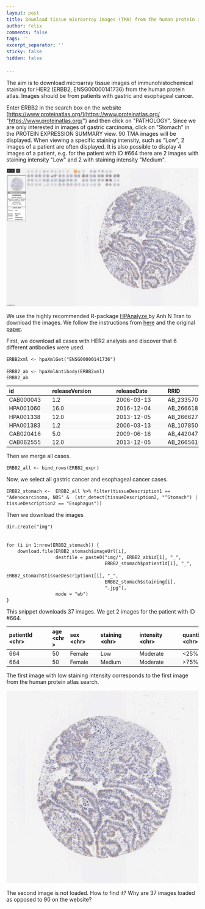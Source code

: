 ```yaml
---
layout: post
title: Download tissue microarray images (TMA) from the human protein atlas
author: Felix
comments: false
tags: ''
excerpt_separator: ''
sticky: false
hidden: false

---
```

The aim is to download microarray tissue images of immunohistochemical staining for HER2 (ERBB2, ENSG00000141736) from the human protein atlas. Images should be from patients with gastric and esophageal cancer.

Enter ERBB2 in the search box on the website [https://www.proteinatlas.org/](https://www.proteinatlas.org/ "https://www.proteinatlas.org/") and then click on "PATHOLOGY". Since we are only interested in images of gastric carcinoma, click on "Stomach" in the PROTEIN EXPRESSION SUMMARY view. 90 TMA images will be displayed. When viewing a specific staining intensity, such as "Low", 2 images of a patient are often displayed. It is also possible to display 4 images of a patient, e.g. for the patient with ID #664 there are 2 images with staining intensity "Low" and 2 with staining intensity "Medium".

![](/assets/tma-image-freom-the-human-protein-atlas.JPG)

We use the highly recommended R-package [HPAnalyze ](https://github.com/anhtr/HPAanalyze "HPAnalyze")by Anh N Tran to download the images. We follow the instructions from [here](https://bioc.ism.ac.jp/packages/3.10/bioc/vignettes/HPAanalyze/inst/doc/f_HPAanalyze_case_images.html "Download histology images from the Human Protein Atlas") and the original [paper](https://bmcbioinformatics.biomedcentral.com/articles/10.1186/s12859-019-3059-z).

First, we download all cases with HER2 analysis and discover that 6 different antibodies were used.

    ERBB2xml <- hpaXmlGet("ENSG00000141736") 	
    
    ERBB2_ab <- hpaXmlAntibody(ERBB2xml)
    ERBB2_ab

<table cellspacing="0" class="table table-condensed"><thead><tr><th align="left" style="text-align: left; max-width: 99px; min-width: 99px; border-bottom-color: rgba(0, 0, 0, 0.12);"><div class="pagedtable-header-name">id</div><div class="pagedtable-header-type"><chr></div></th><th align="left" style="text-align: left; max-width: 154px; min-width: 154px; border-bottom-color: rgba(0, 0, 0, 0.12);"><div class="pagedtable-header-name">releaseVersion</div><div class="pagedtable-header-type"><chr></div></th><th align="left" style="text-align: left; max-width: 121px; min-width: 121px; border-bottom-color: rgba(0, 0, 0, 0.12);"><div class="pagedtable-header-name">releaseDate</div><div class="pagedtable-header-type"><chr></div></th><th align="left" style="text-align: left; max-width: 110px; min-width: 110px; border-bottom-color: rgba(0, 0, 0, 0.12);"><div class="pagedtable-header-name">RRID</div><div class="pagedtable-header-type"><chr></div></th><th class="pagedtable-padding-col" style="border-bottom-color: rgba(0, 0, 0, 0.12);"></th></tr></thead><tbody><tr class="odd"><td align="left" style="text-align: left; max-width: 99px; min-width: 99px; border-bottom-color: rgba(0, 0, 0, 0.12);">CAB000043</td><td align="left" style="text-align: left; max-width: 154px; min-width: 154px; border-bottom-color: rgba(0, 0, 0, 0.12);">1.2</td><td align="left" style="text-align: left; max-width: 121px; min-width: 121px; border-bottom-color: rgba(0, 0, 0, 0.12);">2006-03-13</td><td align="left" style="text-align: left; max-width: 110px; min-width: 110px; border-bottom-color: rgba(0, 0, 0, 0.12);">AB_2335701</td><td class="pagedtable-padding-col" style="border-bottom-color: rgba(0, 0, 0, 0.12);"></td></tr><tr class="even" style="background-color: rgba(0, 0, 0, 0.02);"><td align="left" style="text-align: left; max-width: 99px; min-width: 99px; border-bottom-color: rgba(0, 0, 0, 0.12);">HPA001060</td><td align="left" style="text-align: left; max-width: 154px; min-width: 154px; border-bottom-color: rgba(0, 0, 0, 0.12);">16.0</td><td align="left" style="text-align: left; max-width: 121px; min-width: 121px; border-bottom-color: rgba(0, 0, 0, 0.12);">2016-12-04</td><td align="left" style="text-align: left; max-width: 110px; min-width: 110px; border-bottom-color: rgba(0, 0, 0, 0.12);">AB_2666185</td><td class="pagedtable-padding-col" style="border-bottom-color: rgba(0, 0, 0, 0.12);"></td></tr><tr class="odd"><td align="left" style="text-align: left; max-width: 99px; min-width: 99px; border-bottom-color: rgba(0, 0, 0, 0.12);">HPA001338</td><td align="left" style="text-align: left; max-width: 154px; min-width: 154px; border-bottom-color: rgba(0, 0, 0, 0.12);">12.0</td><td align="left" style="text-align: left; max-width: 121px; min-width: 121px; border-bottom-color: rgba(0, 0, 0, 0.12);">2013-12-05</td><td align="left" style="text-align: left; max-width: 110px; min-width: 110px; border-bottom-color: rgba(0, 0, 0, 0.12);">AB_2666279</td><td class="pagedtable-padding-col" style="border-bottom-color: rgba(0, 0, 0, 0.12);"></td></tr><tr class="even" style="background-color: rgba(0, 0, 0, 0.02);"><td align="left" style="text-align: left; max-width: 99px; min-width: 99px; border-bottom-color: rgba(0, 0, 0, 0.12);">HPA001383</td><td align="left" style="text-align: left; max-width: 154px; min-width: 154px; border-bottom-color: rgba(0, 0, 0, 0.12);">1.2</td><td align="left" style="text-align: left; max-width: 121px; min-width: 121px; border-bottom-color: rgba(0, 0, 0, 0.12);">2006-03-13</td><td align="left" style="text-align: left; max-width: 110px; min-width: 110px; border-bottom-color: rgba(0, 0, 0, 0.12);">AB_1078500</td><td class="pagedtable-padding-col" style="border-bottom-color: rgba(0, 0, 0, 0.12);"></td></tr><tr class="odd"><td align="left" style="text-align: left; max-width: 99px; min-width: 99px; border-bottom-color: rgba(0, 0, 0, 0.12);">CAB020416</td><td align="left" style="text-align: left; max-width: 154px; min-width: 154px; border-bottom-color: rgba(0, 0, 0, 0.12);">5.0</td><td align="left" style="text-align: left; max-width: 121px; min-width: 121px; border-bottom-color: rgba(0, 0, 0, 0.12);">2009-06-16</td><td align="left" style="text-align: left; max-width: 110px; min-width: 110px; border-bottom-color: rgba(0, 0, 0, 0.12);">AB_442047</td><td class="pagedtable-padding-col" style="border-bottom-color: rgba(0, 0, 0, 0.12);"></td></tr><tr class="even" style="background-color: rgba(0, 0, 0, 0.02);"><td align="left" style="text-align: left; max-width: 99px; min-width: 99px; border-bottom-color: rgba(0, 0, 0, 0.12);">CAB062555</td><td align="left" style="text-align: left; max-width: 154px; min-width: 154px; border-bottom-color: rgba(0, 0, 0, 0.12);">12.0</td><td align="left" style="text-align: left; max-width: 121px; min-width: 121px; border-bottom-color: rgba(0, 0, 0, 0.12);">2013-12-05</td><td align="left" style="text-align: left; max-width: 110px; min-width: 110px; border-bottom-color: rgba(0, 0, 0, 0.12);">AB_2665610</td><td class="pagedtable-padding-col" style="border-bottom-color: rgba(0, 0, 0, 0.12);"></td></tr></tbody></table>

Then we merge all cases.

    ERBB2_all <- bind_rows(ERBB2_expr)

Now, we select all gastric cancer and esophageal cancer cases.

    ERBB2_stomach <-  ERBB2_all %>% filter(tissueDescription1 == "Adenocarcinoma, NOS" &  (str_detect(tissueDescription2, "^Stomach") | tissueDescription2 == "Esophagus"))

Then we download the images

    dir.create("img")
    
    
    for (i in 1:nrow(ERBB2_stomach)) {
        download.file(ERBB2_stomach$imageUrl[i],
                      destfile = paste0("img/", ERBB2_ab$id[1], "_",
                                        ERBB2_stomach$patientId[i], "_", 
                                        ERBB2_stomach$tissueDescription1[i], "_", 
                                        ERBB2_stomach$staining[i],
                                        ".jpg"),
                      mode = "wb")
    }

This snippet downloads 37 images. We get 2 images for the patient with ID #664. 

<table cellspacing="0" class="table table-condensed"><thead><tr><th align="left" style="text-align: left; max-width: 99px; min-width: 99px; border-bottom-color: rgba(0, 0, 0, 0.12);"><div class="pagedtable-header-name">patientId</div><div class="pagedtable-header-type">&lt;chr&gt;</div></th><th align="left" style="text-align: left; max-width: 33px; min-width: 33px; border-bottom-color: rgba(0, 0, 0, 0.12);"><div class="pagedtable-header-name">age</div><div class="pagedtable-header-type">&lt;chr&gt;</div></th><th align="left" style="text-align: left; max-width: 66px; min-width: 66px; border-bottom-color: rgba(0, 0, 0, 0.12);"><div class="pagedtable-header-name">sex</div><div class="pagedtable-header-type">&lt;chr&gt;</div></th><th align="left" style="text-align: left; max-width: 88px; min-width: 88px; border-bottom-color: rgba(0, 0, 0, 0.12);"><div class="pagedtable-header-name">staining</div><div class="pagedtable-header-type">&lt;chr&gt;</div></th><th align="left" style="text-align: left; max-width: 99px; min-width: 99px; border-bottom-color: rgba(0, 0, 0, 0.12);"><div class="pagedtable-header-name">intensity</div><div class="pagedtable-header-type">&lt;chr&gt;</div></th><th align="left" style="text-align: left; max-width: 88px; min-width: 88px; border-bottom-color: rgba(0, 0, 0, 0.12);"><div class="pagedtable-header-name">quantity</div><div class="pagedtable-header-type">&lt;chr&gt;</div></th><th align="left" style="text-align: left; max-width: 242px; min-width: 242px; border-bottom-color: rgba(0, 0, 0, 0.12);"><div class="pagedtable-header-name">location</div><div class="pagedtable-header-type">&lt;chr&gt;</div></th><th style="cursor: pointer; vertical-align: middle; min-width: 5px; width: 5px; border-bottom-color: rgba(0, 0, 0, 0.12);"><div style="border-top: 5px solid transparent;border-bottom: 5px solid transparent;border-left: 5px solid;"></div></th></tr></thead><tbody><tr class="odd"><td align="left" style="text-align: left; max-width: 99px; min-width: 99px; border-bottom-color: rgba(0, 0, 0, 0.12);">664</td><td align="left" style="text-align: left; max-width: 33px; min-width: 33px; border-bottom-color: rgba(0, 0, 0, 0.12);">50</td><td align="left" style="text-align: left; max-width: 66px; min-width: 66px; border-bottom-color: rgba(0, 0, 0, 0.12);">Female</td><td align="left" style="text-align: left; max-width: 88px; min-width: 88px; border-bottom-color: rgba(0, 0, 0, 0.12);">Low</td><td align="left" style="text-align: left; max-width: 99px; min-width: 99px; border-bottom-color: rgba(0, 0, 0, 0.12);">Moderate</td><td align="left" style="text-align: left; max-width: 88px; min-width: 88px; border-bottom-color: rgba(0, 0, 0, 0.12);">&lt;25%</td><td align="left" style="text-align: left; max-width: 242px; min-width: 242px; border-bottom-color: rgba(0, 0, 0, 0.12);">cytoplasmic/membranous</td><td style="border-bottom-color: rgba(0, 0, 0, 0.12);"></td></tr><tr class="even" style="background-color: rgba(0, 0, 0, 0.02);"><td align="left" style="text-align: left; max-width: 99px; min-width: 99px; border-bottom-color: rgba(0, 0, 0, 0.12);">664</td><td align="left" style="text-align: left; max-width: 33px; min-width: 33px; border-bottom-color: rgba(0, 0, 0, 0.12);">50</td><td align="left" style="text-align: left; max-width: 66px; min-width: 66px; border-bottom-color: rgba(0, 0, 0, 0.12);">Female</td><td align="left" style="text-align: left; max-width: 88px; min-width: 88px; border-bottom-color: rgba(0, 0, 0, 0.12);">Medium</td><td align="left" style="text-align: left; max-width: 99px; min-width: 99px; border-bottom-color: rgba(0, 0, 0, 0.12);">Moderate</td><td align="left" style="text-align: left; max-width: 88px; min-width: 88px; border-bottom-color: rgba(0, 0, 0, 0.12);">&gt;75%</td><td align="left" style="text-align: left; max-width: 242px; min-width: 242px; border-bottom-color: rgba(0, 0, 0, 0.12);">cytoplasmic/membranous</td><td style="border-bottom-color: rgba(0, 0, 0, 0.12);"></td></tr></tbody></table>

The first image with low staining intensity corresponds to the first image from the human protein atlas search.

![](/assets/cab000043_664_adenocarcinoma-nos_low.jpg)

The second image is not loaded. How to find it? Why are 37 images loaded as opposed to 90 on the website?
